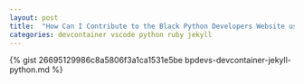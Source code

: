 ```yaml
---
layout: post
title:  "How Can I Contribute to the Black Python Developers Website using a development containers?"
categories: devcontainer vscode python ruby jekyll
---
```

{% gist 26695129986c8a5806f3a1ca1531e5be bpdevs-devcontainer-jekyll-python.md %}
